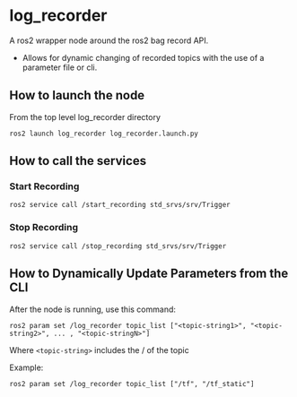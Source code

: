 # log_recorder
A ros2 wrapper node around the ros2 bag record API.

- Allows for dynamic changing of recorded topics with the use of a parameter file or cli. 

## How to launch the node 
From the top level log_recorder directory
```
ros2 launch log_recorder log_recorder.launch.py
```

## How to call the services

### Start Recording

```
ros2 service call /start_recording std_srvs/srv/Trigger
```

### Stop Recording

```
ros2 service call /stop_recording std_srvs/srv/Trigger
```

## How to Dynamically Update Parameters from the CLI
After the node is running, use this command:
```
ros2 param set /log_recorder topic_list ["<topic-string1>", "<topic-string2>", ... , "<topic-stringN>"]
```
Where `<topic-string>` includes the / of the topic

Example:
```
ros2 param set /log_recorder topic_list ["/tf", "/tf_static"]
```



